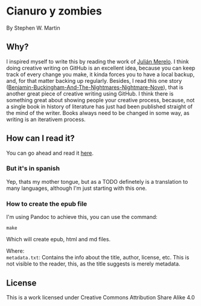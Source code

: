 # Cianuro y zombies
By Stephen W. Martin

## Why?
I inspired myself to write this by reading the work of [Julián Merelo](https://github.com/JJ/hoborg). I think doing creative writing on GitHub is an excellent idea, because you can keep track of every change you make, it kinda forces you to have a local backup, and, for that matter backing up regularly.
Besides, I read this one story ([Benjamin-Buckingham-And-The-Nightmares-Nightmare-Nove](https://github.com/gregorygershwin/Benjamin-Buckingham-And-The-Nightmares-Nightmare-Novel/tree/master/initial-drafts)), that is another great piece of creative writing using GitHub. I think there is something great about showing people your creative process, because, not a single book in history of literature has just had been published straight of the mind of the writer. Books always need to be changed in some way, as writing is an iterativem process.



## How can I read it?
You can go ahead and read it [here](https://github.com/stephenwmartin/cyz-by--sm/tree/master/epub-sample/build/markdown/cz.markdown).

### But it's in spanish
Yep, thats my mother tongue, but as a TODO definetely is a translation to many languages, although I'm just starting with this one.

### How to create the epub file
I'm using Pandoc to achieve this, you can use the command:
```shell
make  

```
Which will create epub, html and md files.

Where:  
`metadata.txt`: Contains the info about the title, author, license, etc. This is not visible to the reader, this, as the title suggests is merely metadata.



## License 
This is a work licensed under Creative Commons Attribution Share Alike 4.0 


